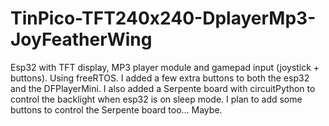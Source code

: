 # TinPico-TFT240x240-DplayerMp3-JoyFeatherWing
Esp32 with TFT display, MP3 player module and gamepad input (joystick + buttons).
Using freeRTOS.
I added a few extra buttons to both the esp32 and the DFPlayerMini.
I also added a Serpente board with circuitPython to control the backlight when esp32 is on sleep mode.
I plan to add some buttons to control the Serpente board too... Maybe.
